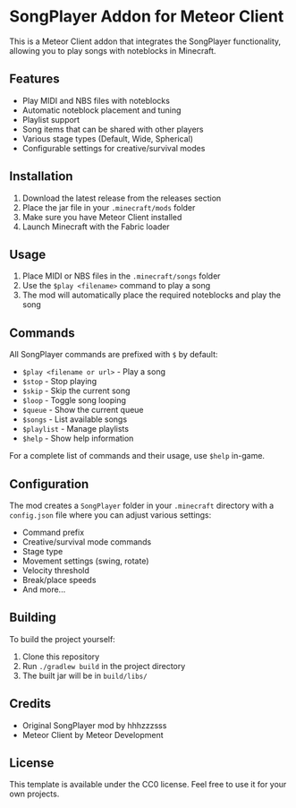 # SongPlayer Addon for Meteor Client

This is a Meteor Client addon that integrates the SongPlayer functionality, allowing you to play songs with noteblocks in Minecraft.

## Features

- Play MIDI and NBS files with noteblocks
- Automatic noteblock placement and tuning
- Playlist support
- Song items that can be shared with other players
- Various stage types (Default, Wide, Spherical)
- Configurable settings for creative/survival modes

## Installation

1. Download the latest release from the releases section
2. Place the jar file in your `.minecraft/mods` folder
3. Make sure you have Meteor Client installed
4. Launch Minecraft with the Fabric loader

## Usage

1. Place MIDI or NBS files in the `.minecraft/songs` folder
2. Use the `$play <filename>` command to play a song
3. The mod will automatically place the required noteblocks and play the song

## Commands

All SongPlayer commands are prefixed with `$` by default:

- `$play <filename or url>` - Play a song
- `$stop` - Stop playing
- `$skip` - Skip the current song
- `$loop` - Toggle song looping
- `$queue` - Show the current queue
- `$songs` - List available songs
- `$playlist` - Manage playlists
- `$help` - Show help information

For a complete list of commands and their usage, use `$help` in-game.

## Configuration

The mod creates a `SongPlayer` folder in your `.minecraft` directory with a `config.json` file where you can adjust various settings:

- Command prefix
- Creative/survival mode commands
- Stage type
- Movement settings (swing, rotate)
- Velocity threshold
- Break/place speeds
- And more...

## Building

To build the project yourself:

1. Clone this repository
2. Run `./gradlew build` in the project directory
3. The built jar will be in `build/libs/`

## Credits

- Original SongPlayer mod by hhhzzzsss
- Meteor Client by Meteor Development

## License

This template is available under the CC0 license. Feel free to use it for your own projects.
